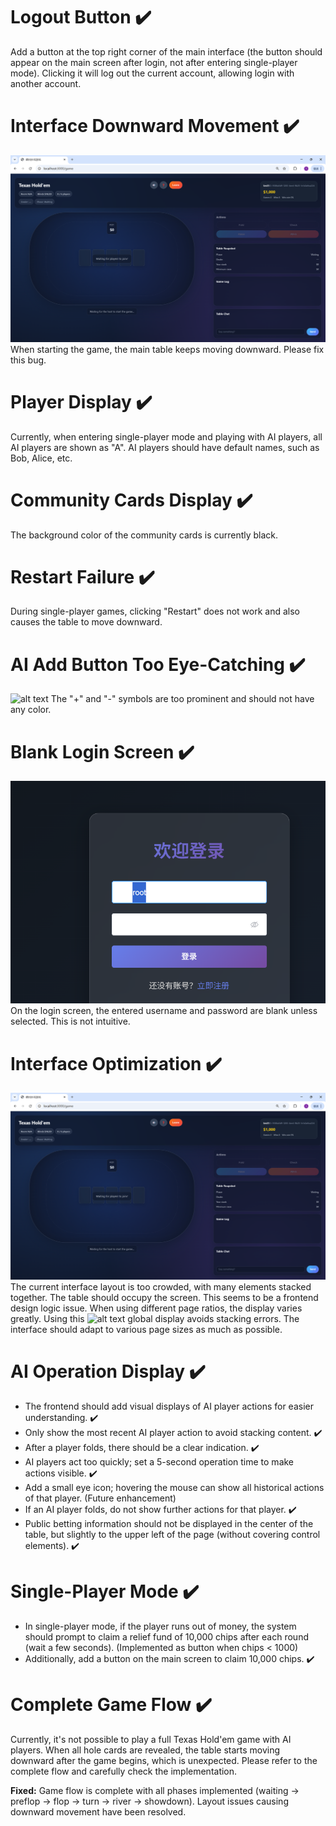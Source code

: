 # Logout Button ✔️
Add a button at the top right corner of the main interface (the button should appear on the main screen after login, not after entering single-player mode). Clicking it will log out the current account, allowing login with another account.

# Interface Downward Movement ✔️
![alt text](image.png) When starting the game, the main table keeps moving downward. Please fix this bug.

# Player Display ✔️
Currently, when entering single-player mode and playing with AI players, all AI players are shown as "A". AI players should have default names, such as Bob, Alice, etc.

# Community Cards Display ✔️
The background color of the community cards is currently black.

# Restart Failure ✔️
During single-player games, clicking "Restart" does not work and also causes the table to move downward.

# AI Add Button Too Eye-Catching ✔️
![alt text](image-2.png) The "+" and "-" symbols are too prominent and should not have any color.

# Blank Login Screen ✔️
![alt text](image-1.png) On the login screen, the entered username and password are blank unless selected. This is not intuitive.

# Interface Optimization ✔️
![alt text](image.png) The current interface layout is too crowded, with many elements stacked together. The table should occupy the screen. This seems to be a frontend design logic issue. When using different page ratios, the display varies greatly. Using this ![alt text](image-3.png) global display avoids stacking errors. The interface should adapt to various page sizes as much as possible.

# AI Operation Display ✔️
+ The frontend should add visual displays of AI player actions for easier understanding. ✔️
+ Only show the most recent AI player action to avoid stacking content. ✔️
+ After a player folds, there should be a clear indication. ✔️
+ AI players act too quickly; set a 5-second operation time to make actions visible. ✔️
+ Add a small eye icon; hovering the mouse can show all historical actions of that player. (Future enhancement)
+ If an AI player folds, do not show further actions for that player. ✔️
+ Public betting information should not be displayed in the center of the table, but slightly to the upper left of the page (without covering control elements). ✔️

# Single-Player Mode ✔️
+ In single-player mode, if the player runs out of money, the system should prompt to claim a relief fund of 10,000 chips after each round (wait a few seconds). (Implemented as button when chips < 1000)
+ Additionally, add a button on the main screen to claim 10,000 chips. ✔️

# Complete Game Flow ✔️
Currently, it's not possible to play a full Texas Hold'em game with AI players. When all hole cards are revealed, the table starts moving downward after the game begins, which is unexpected. Please refer to the complete flow and carefully check the implementation.

**Fixed:** Game flow is complete with all phases implemented (waiting → preflop → flop → turn → river → showdown). Layout issues causing downward movement have been resolved.
